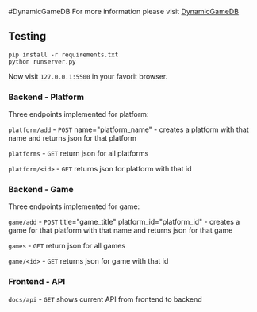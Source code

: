 #DynamicGameDB
For more information please visit [DynamicGameDB](https://sites.google.com/site/dynamicgamedb/) 

## Testing
```
pip install -r requirements.txt 
python runserver.py
```
Now visit `127.0.0.1:5500` in your favorit browser.

### Backend - Platform
Three endpoints implemented for platform: 

`platform/add` - `POST` name="platform_name" - creates a platform with that name and returns json for that platform

`platforms` - `GET` return json for all platforms

`platform/<id>` - `GET` returns json for platform with that id

### Backend - Game
Three endpoints implemented for game: 

`game/add` - `POST` title="game_title" platform_id="platform_id" - creates a game for that platform with that name and returns json for that game

`games` - `GET` return json for all games

`game/<id>` - `GET` returns json for game with that id

### Frontend - API 
`docs/api` - `GET` shows current API from frontend to backend 


